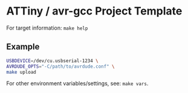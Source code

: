 ATTiny / avr-gcc Project Template
=================================

For target information: `make help`

Example
-------

```bash
USBDEVICE=/dev/cu.usbserial-1234 \
AVRDUDE_OPTS="-C/path/to/avrdude.conf" \
make upload
```

For other environment variables/settings, see: `make vars`.

